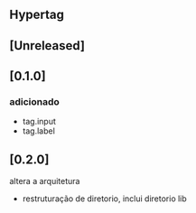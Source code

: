 ## Hypertag

## [Unreleased]

## [0.1.0]
### adicionado
- tag.input
- tag.label

## [0.2.0]
altera a arquitetura
- restruturação de diretorio, inclui diretorio lib
